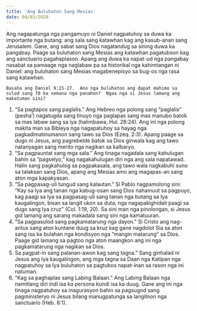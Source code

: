 ```yaml
---
title: 'Ang Buluhaton Sang Mesias'
date: 04/03/2020
---
```


Ang nagapatunga nga pangamuyo ni Daniel nagpatuhoy sa duwa ka importante nga butang: ang sala sang katawhan kag ang kasub-anan sang Jerusalem.  Gane, ang sabat sang Dios nagatandug sa sining duwa ka pangabay.  Paage sa buluhaton sang Mesias ang katawhan pagatubson kag ang sanctuario pagahaplason.  Apang ang duwa ka napat-ud nga pangabay nasabat sa pamaage nga naglabaw pa sa historikal nga kahimtangan ni Daniel: ang buluhaton sang Mesias magabenepisyo sa bug-os nga rasa sang katawhan.

`Basaha ang Daniel 9:21-27.  Ano nga buluhaton ang dapat mahimo sa sulod sang 70 ka semana nga panahon?  Ngaa nga si Jesus lamang ang makatuman sini?`

1. “Sa pagtapos sang paglalis.”  Ang Hebreo nga polong sang “paglalis” (pesha’) nagatugda sang tinuyo nga paglapas sang mas manubo batok sa mas labaw sang sa iya (halimbawa, Hul. 28:24).  Ang ini nga polong makita man sa Bibleya nga nagapatuhoy sa hayag nga pagkadimatinumanon sang tawo sa Dios (Ezeq. 2:3).  Apang paage sa dugo ni Jesus, ang pagrebelde batok sa Dios ginwala kag ang tawo natanyagan sang merito nga nagikan sa kalbaryo.
2. “Sa pagpauntat sang mga sala.”  Ang tinaga nagadala sang kahulugan bahin sa “pagselyo,” kag nagakahulugan diri nga ang sala napatawad.  Halin sang pagkahulog sa pagpakasala, ang tawo wala nagkabuhi suno sa talaksan sang Dios, apang ang Mesias amo ang magapas-an sang aton mga kapakyasan.
3. “Sa pagpasag-uli tungud sang kalautan.”  Si Pablo nagpamolong sini: “Kay sa Iya ang tanan nga kabug-osan sang Dios nahamuut sa pagpuyo, kag paagi sa Iya sa pagpasag-uli sang tanan nga butang sa Iya kaugalingon, bisan sa langit ukon sa duta, nga nagapakighidait paagi sa dugo sang Iya cruz” (Col. 1:19, 20).  Sa sini man nga pinolongan, si Jesus gid lamang ang sarang makadala sang sini nga kamatuuran.
4. “Sa pagpasulod sang pagkamatarung nga dayon.”  Si Cristo ang nag-antus sang aton kuntane duug sa kruz kag gane nagdolot Sia sa aton sang isa ka bulahan nga kondisyon nga “mangin matarung” sa Dios.  Paage gid lamang sa pagtoo nga aton maangkon ang ini nga pagkamatarung nga nagikan sa Dios.
5. Sa pagpat-in sang palanan-awon kag sang tagna.”  Sang ginhalad ni Jesus ang Iya kaugalingon, ang mga tagna sa Daan nga Katipan nga nagpatuhoy sa Iya buluhaton sa pagtubos napat-inan sa rason nga ini natuman.  
6. “Kag sa paghaplas sang Labing Balaan.”  Ang Labing Balaan nga namitlang diri indi isa ka persona kundi isa ka duug.  Gane ang ini nga tinaga nagpatuhoy sa inagurasyon bahin sa pagsugod sang pagministeryo ni Jesus bilang manugpatunga sa langitnon nga sanctuario (Heb. 8:1).